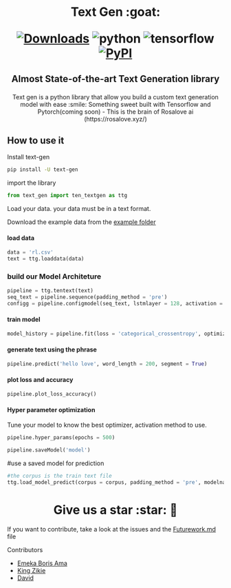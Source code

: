 
<h1 align="center">
<p>Text Gen :goat:</p>

<p align="center">

[![Downloads](https://pepy.tech/badge/text-gen)](https://pepy.tech/project/text-gen)
<img alt="python" src="https://img.shields.io/badge/python-%3E%3D3.6-blue?logo=python">
<img alt="tensorflow" src="https://img.shields.io/badge/tensorflow-%3E%3D2.3.0-orange?logo=tensorflow">
<a href="https://pypi.org/project/text-gen/">
  <img alt="PyPI" src="https://img.shields.io/pypi/v/text-gen?color=%234285F4&label=release&logo=pypi&logoColor=%234285F4">
</a>
</p>
</h1>
<h2 align="center">
<p>Almost State-of-the-art Text Generation library</p>
</h2>

<p align="center">
Text gen is a python library that allow you build a custom text generation model with ease :smile:
 Something sweet built with Tensorflow and Pytorch(coming soon) - This is the brain of Rosalove ai (https://rosalove.xyz/)</p>



## How to use it
Install text-gen
```bash
pip install -U text-gen
```
import the library
```python
from text_gen import ten_textgen as ttg
```


Load your data. your data must be in a text format.

Download the example data from the [example folder](https://github.com/Emekaborisama/textgen/tree/master/example)
#### load data
```python
data = 'rl.csv'
text = ttg.loaddata(data)
```


### build our Model Architeture 
```python
pipeline = ttg.tentext(text)
seq_text = pipeline.sequence(padding_method = 'pre')
configg = pipeline.configmodel(seq_text, lstmlayer = 128, activation = 'softmax', dropout = 0.25)

```


#### train model
```python
model_history = pipeline.fit(loss = 'categorical_crossentropy', optimizer = 'adam', batch = 300, metrics = 'accuracy', epochs = 500, verbose = 0, patience = 10)

```


#### generate text using the phrase
```python
pipeline.predict('hello love', word_length = 200, segment = True)
```


#### plot loss and accuracy
```python
pipeline.plot_loss_accuracy()
```

#### Hyper parameter optimization
Tune your model to know the best optimizer, activation method to use.
```python
pipeline.hyper_params(epochs = 500)
```

```python
pipeline.saveModel('model')
```

#use a saved model for prediction
```python
#the corpus is the train text file
ttg.load_model_predict(corpus = corpus, padding_method = 'pre', modelname = '../input/model2/model2textgen.h5', sample_text = 'yo yo', word_length = 100)
```
<h1 align="center">
<span> Give us a star :star: </span> 🐉
</h1>

If you want to contribute, take a look at the issues and the [Futurework.md](https://github.com/Emekaborisama/textgen/blob/master/futurework.md) file 


Contributors 

- [Emeka Boris Ama](https://twitter.com/emeka_boris)
- [King Zikie](https://twitter.com/kingzikie)
- [David](https://twitter.com/iEphods)

